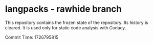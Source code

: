 # langpacks - rawhide branch

This repository contains the frozen state of the repository.
Its history is cleared. It is used only for static code
analysis with Codacy.

Commit Time: 1726795815